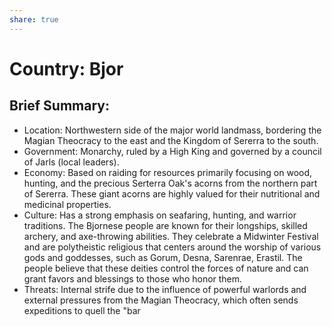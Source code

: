```yaml
---
share: true
---
```

# **Country: Bjor**

## **Brief Summary:**

* Location: Northwestern side of the major world landmass, bordering the Magian Theocracy to the east and the Kingdom of Sererra to the south.
* Government: Monarchy, ruled by a High King and governed by a council of Jarls (local leaders).
* Economy: Based on raiding for resources primarily focusing on wood, hunting, and the precious Serterra Oak's acorns from the northern part of Sererra. These giant acorns are highly valued for their nutritional and medicinal properties.
* Culture: Has a strong emphasis on seafaring, hunting, and warrior traditions. The Bjornese people are known for their longships, skilled archery, and axe-throwing abilities. They celebrate a Midwinter Festival and are polytheistic religious that centers around the worship of various gods and goddesses, such as Gorum, Desna, Sarenrae, Erastil. The people believe that these deities control the forces of nature and can grant favors and blessings to those who honor them.
* Threats: Internal strife due to the influence of powerful warlords and external pressures from the Magian Theocracy, which often sends expeditions to quell the "bar

